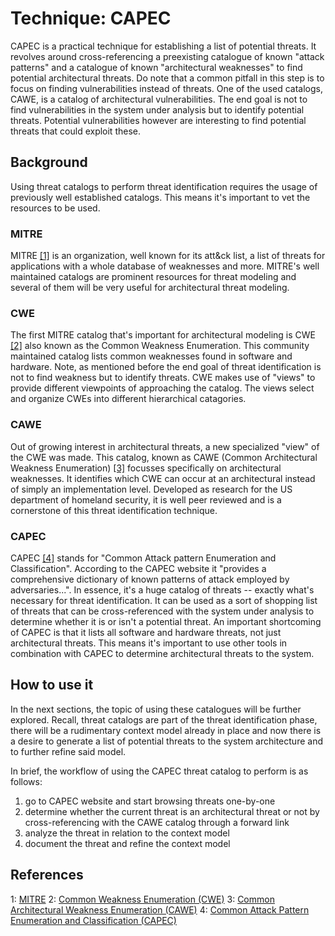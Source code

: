 # Technique: CAPEC

CAPEC is a practical technique for establishing a list of potential threats.
It revolves around cross-referencing a preexisting catalogue of known "attack patterns" and a catalogue of known "architectural weaknesses" to find potential architectural threats.
Do note that a common pitfall in this step is to focus on finding vulnerabilities instead of threats.
One of the used catalogs, CAWE, is a catalog of architectural vulnerabilities.
The end goal is not to find vulnerabilities in the system under analysis but to identify potential threats.
Potential vulnerabilities however are interesting to find potential threats that could exploit these.

## Background

Using threat catalogs to perform threat identification requires the usage of previously well established catalogs.
This means it's important to vet the resources to be used.

### MITRE
MITRE [[1]](#References) is an organization, well known for its att&ck list, a list of threats for applications with a whole database of weaknesses and more.
MITRE's well maintained catalogs are prominent resources for threat modeling and several of them will be very useful for architectural threat modeling.

### CWE
The first MITRE catalog that's important for architectural modeling is CWE [[2]](#References) also known as the Common Weakness Enumeration.
This community maintained catalog lists common weaknesses found in software and hardware.
Note, as mentioned before the end goal of threat identification is not to find weakness but to identify threats.
CWE makes use of "views" to provide different viewpoints of approaching the catalog.
The views select and organize CWEs into different hierarchical catagories.

### CAWE
Out of growing interest in architectural threats, a new specialized "view" of the CWE was made.
This catalog, known as CAWE (Common Architectural Weakness Enumeration) [[3]](#References) focusses specifically on architectural weaknesses.
It identifies which CWE can occur at an architectural instead of simply an implementation level.
Developed as research for the US department of homeland security, it is well peer reviewed and is a cornerstone of this threat identification technique.

### CAPEC
CAPEC [[4]](#References) stands for "Common Attack pattern Enumeration and Classification". 
According to the CAPEC website it "provides a comprehensive dictionary of known patterns of attack employed by adversaries...". 
In essence, it's a huge catalog of threats -- exactly what's necessary for threat identification.
It can be used as a sort of shopping list of threats that can be cross-referenced with the system under analysis to determine whether it is or isn't a potential threat.
An important shortcoming of CAPEC is that it lists all software and hardware threats, not just architectural threats.
This means it's important to use other tools in combination with CAPEC to determine architectural threats to the system.

## How to use it
In the next sections, the topic of using these catalogues will be further explored.
Recall, threat catalogs are part of the threat identification phase, there will be a rudimentary context model already in place and now there is a desire to generate a list of potential threats to the system architecture and to further refine said model.

In brief, the workflow of using the CAPEC threat catalog to perform is as follows:
1) go to CAPEC website and start browsing threats one-by-one
2) determine whether the current threat is an architectural threat or not by cross-referencing with the CAWE catalog through a forward link
3) analyze the threat in relation to the context model
4) document the threat and refine the context model

## References

1: [MITRE](mitre.org)
2: [Common Weakness Enumeration (CWE)](cwe.mitre.org)
3: [Common Architectural Weakness Enumeration (CAWE)](https://www.researchgate.net/publication/317929320_A_Catalog_of_Security_Architecture_Weaknesses)
4: [Common Attack Pattern Enumeration and Classification (CAPEC)](capec.mitre.org)
